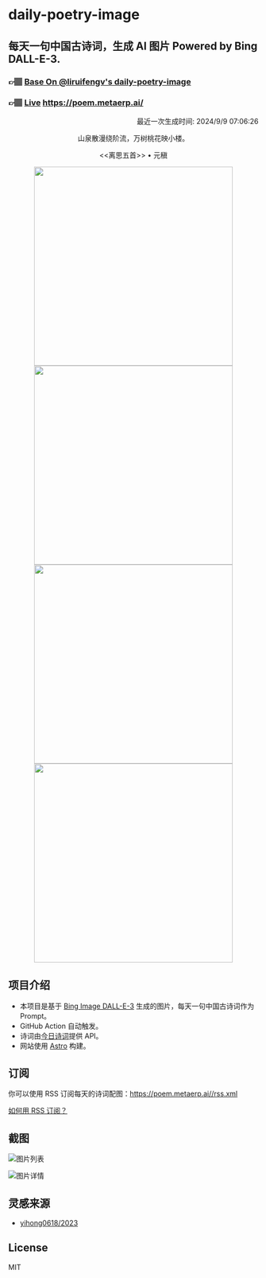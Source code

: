 
# daily-poetry-image

## 每天一句中国古诗词，生成 AI 图片 Powered by Bing DALL-E-3.

### 👉🏽 [Base On @liruifengv's daily-poetry-image](https://github.com/liruifengv/daily-poetry-image)

### 👉🏽 [Live](https://poem.metaerp.ai/) https://poem.metaerp.ai/

<p align="right">
  最近一次生成时间: 2024/9/9 07:06:26
</p>
<p align="center">
山泉散漫绕阶流，万树桃花映小楼。
</p>
<p align="center">
<<离思五首>> • 元稹
</p>
<p align="center">
<img src="https://tse2.mm.bing.net/th/id/OIG3.PuzsLnk4I3XGEKXEobAL" height="400" width="400" />
<img src="https://tse3.mm.bing.net/th/id/OIG3.nSTMDyLACrVyJ1FXv_NZ" height="400" width="400" />
<img src="https://tse1.mm.bing.net/th/id/OIG3.bz50vX0QzdQ6yqb747IV" height="400" width="400" />
<img src="https://tse3.mm.bing.net/th/id/OIG3.GNDr5VDEhVS8lmbdDOTf" height="400" width="400" />
</p>

## 项目介绍

-   本项目是基于 [Bing Image DALL-E-3](https://www.bing.com/images/create) 生成的图片，每天一句中国古诗词作为 Prompt。
-   GitHub Action 自动触发。
-   诗词由[今日诗词](https://www.jinrishici.com/)提供 API。
-   网站使用 [Astro](https://astro.build) 构建。

## 订阅

你可以使用 RSS 订阅每天的诗词配图：https://poem.metaerp.ai//rss.xml

[如何用 RSS 订阅？](https://zhuanlan.zhihu.com/p/55026716)

## 截图

![图片列表](./screenshots/01.png)

![图片详情](./screenshots/02.png)

## 灵感来源

-   [yihong0618/2023](https://github.com/yihong0618/2023)

## License

MIT
